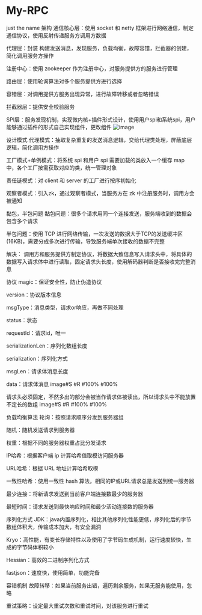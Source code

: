 # My-RPC
just the name
架构
通信核心层：使用 socket 和 netty 框架进行网络通信，制定通信协议，使用反射传递服务方调用方数据

代理层：封装 构建发送消息，发现服务，负载均衡，故障容错，拦截器的创建，简化调用服务方操作

注册中心：使用 zookeeper 作为注册中心，对服务提供方的服务进行管理

路由层：使用轮询算法对多个服务提供方进行选择

容错层：对调用提供方服务出现异常，进行故障转移或者忽略错误

拦截器层：提供安全校验服务

SPI层：服务发现机制，实现微内核+插件形式设计，使用用户spi和系统spi，用户能够通过插件的形式自己实现组件，更改组件
![image](https://github.com/user-attachments/assets/6bbeedde-90ec-4914-9674-9ee5dd656377)


设计模式
代理模式：抽取复杂重复的发送消息逻辑，交给代理类处理，屏蔽底层逻辑，简化调用方操作

工厂模式+单例模式：将系统 spi 和用户 spi 需要加载的类放入一个缓存 map 中，各个工厂按需获取对应的类，统一管理对象

责任链模式：对 client 和 server 的工厂进行按序初始化

观察者模式：引入zk，通过观察者模式，当服务方在 zk 中注册服务时，调用方会被通知

 黏包，半包问题
黏包问题：很多个请求用同一个连接发送，服务端收到的数据会包含多个请求

半包问题：使用 TCP 进行网络传输，一次发送的数据大于TCP的发送缓冲区(16KB)，需要分成多次进行传输，导致服务端单次接收的数据不完整

解决：
调用方和服务提供方制定协议，将数据大致信息写入请求头中，将具体的数据写入请求体中进行读取，固定请求头长度，使用解码器判断是否接收完完整消息

协议
magic：保证安全性，防止伪造协议

version：协议版本信息

msgType：消息类型，请求or响应，再做不同处理

status：状态

requestId：请求id，唯一

serializationLen：序列化数组长度

serialization：序列化方式

msgLen：请求体消息长度

data：请求体消息
image#S #R #100% #100%

请求头必须固定，不然多出的部分会被当作请求体被读出，所以请求头中不能放置不定长的数组
image#S #R #100% #100%

负载均衡算法
轮询：按照请求顺序分发到服务器组

随机：随机发送请求到服务器

权重：根据不同的服务器权重占比分发请求

IP哈希：根据客户端 ip 计算哈希值取模访问服务器

URL哈希：根据 URL 地址计算哈希取模

一致性哈希：使用一致性 hash 算法，相同的IP或URL请求总是发送到统一服务器

最少连接：将新请求发送到当前客户端连接数最少的服务器

最短时间：请求发送到最快响应时间和最少活动连接数的服务器

序列化方式
JDK：java内置序列化，相比其他序列化性能更低，序列化后的字节数组体积大，传输成本加大，有安全漏洞

Kryo：高性能，有变长存储特性以及使用了字节码生成机制，运行速度较快，生成的字节码体积较小

Hessian：高效的二进制序列化方式

fastjson：速度快，使用简单，功能完备

容错机制
故障转移：如果当前服务出错，遍历剩余服务，如果无服务能使用，忽略

重试策略：设定最大重试次数和重试时间，对该服务进行重试
